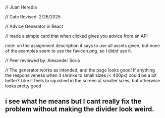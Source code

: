 // Juan Heredia 

 // Date Revised: 2/26/2025

 // Advice Generator in React

 // made a simple card that when clicked gives you advice from an API

 note: on the assignment description it says to use all assets given, but none of the examples seem to use the favicon.png, so I didnt use it.

// Peer reviewed by: Alexander Soria

// The generator works as intended, and the page looks good! If anything the responsiveness when it shrinks to small sizes (< 400px) could be a bit better? Like it feels to squished in the screen at smaller sizes, but otherwise looks pretty good
## i see what he means but I cant really fix the problem without making the divider look weird.